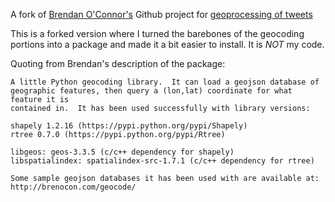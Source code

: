 A fork of [Brendan O'Connor's](http://brenocon.com) Github project for [geoprocessing of tweets](https://github.com/brendano/twitter_geo_preproc)

This is a forked version where I turned the barebones of the geocoding portions into a package and made it a bit easier to install. It is *NOT* my code.

Quoting from Brendan's description of the package:

```
A little Python geocoding library.  It can load a geojson database of
geographic features, then query a (lon,lat) coordinate for what feature it is
contained in.  It has been used successfully with library versions:

shapely 1.2.16 (https://pypi.python.org/pypi/Shapely)
rtree 0.7.0 (https://pypi.python.org/pypi/Rtree)

libgeos: geos-3.3.5 (c/c++ dependency for shapely)
libspatialindex: spatialindex-src-1.7.1 (c/c++ dependency for rtree)

Some sample geojson databases it has been used with are available at:
http://brenocon.com/geocode/
```

